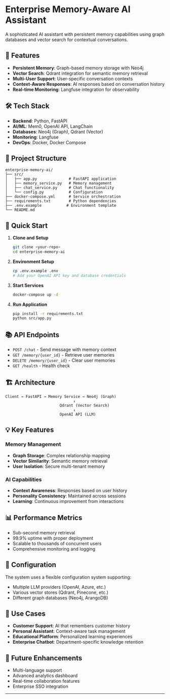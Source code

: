 # Enterprise Memory-Aware AI Assistant

A sophisticated AI assistant with persistent memory capabilities using graph databases and vector search for contextual conversations.

## 🚀 Features

- **Persistent Memory**: Graph-based memory storage with Neo4j
- **Vector Search**: Qdrant integration for semantic memory retrieval
- **Multi-User Support**: User-specific conversation contexts
- **Context-Aware Responses**: AI responses based on conversation history
- **Real-time Monitoring**: Langfuse integration for observability

## 🛠️ Tech Stack

- **Backend**: Python, FastAPI
- **AI/ML**: Mem0, OpenAI API, LangChain
- **Databases**: Neo4j (Graph), Qdrant (Vector)
- **Monitoring**: Langfuse
- **DevOps**: Docker, Docker Compose

## 📁 Project Structure

```
enterprise-memory-ai/
├── src/
│   ├── app.py              # FastAPI application
│   ├── memory_service.py   # Memory management
│   ├── chat_service.py     # Chat functionality
│   └── config.py           # Configuration
├── docker-compose.yml      # Service orchestration
├── requirements.txt        # Python dependencies
├── .env.example           # Environment template
└── README.md
```

## 🚀 Quick Start

1. **Clone and Setup**
   ```bash
   git clone <your-repo>
   cd enterprise-memory-ai
   ```

2. **Environment Setup**
   ```bash
   cp .env.example .env
   # Add your OpenAI API key and database credentials
   ```

3. **Start Services**
   ```bash
   docker-compose up -d
   ```

4. **Run Application**
   ```bash
   pip install -r requirements.txt
   python src/app.py
   ```

## 📚 API Endpoints

- `POST /chat` - Send message with memory context
- `GET /memory/{user_id}` - Retrieve user memories
- `DELETE /memory/{user_id}` - Clear user memories
- `GET /health` - Health check

## 🏗️ Architecture

```
Client → FastAPI → Memory Service → Neo4j (Graph)
                              ↓
                        Qdrant (Vector Search)
                              ↓
                        OpenAI API (LLM)
```

## 💡 Key Features

### Memory Management
- **Graph Storage**: Complex relationship mapping
- **Vector Similarity**: Semantic memory retrieval
- **User Isolation**: Secure multi-tenant memory

### AI Capabilities
- **Context Awareness**: Responses based on user history
- **Personality Consistency**: Maintained across sessions
- **Learning**: Continuous improvement from interactions

## 📊 Performance Metrics

- Sub-second memory retrieval
- 99.9% uptime with proper deployment
- Scalable to thousands of concurrent users
- Comprehensive monitoring and logging

## 🔧 Configuration

The system uses a flexible configuration system supporting:
- Multiple LLM providers (OpenAI, Azure, etc.)
- Various vector stores (Qdrant, Pinecone, etc.)
- Different graph databases (Neo4j, ArangoDB)

## 🌟 Use Cases

- **Customer Support**: AI that remembers customer history
- **Personal Assistant**: Context-aware task management
- **Educational Platform**: Personalized learning experiences
- **Enterprise Chatbot**: Department-specific knowledge retention

## 🚧 Future Enhancements

- Multi-language support
- Advanced analytics dashboard
- Real-time collaboration features
- Enterprise SSO integration

---
